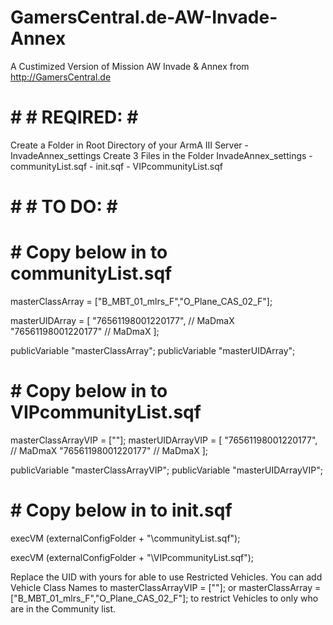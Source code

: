 # GamersCentral.de-AW-Invade-Annex
A Custimized Version of Mission AW Invade &amp; Annex from http://GamersCentral.de


# # #  REQIRED:  # # 
Create a Folder in Root Directory of your ArmA III Server - InvadeAnnex_settings
Create 3 Files in the Folder InvadeAnnex_settings - communityList.sqf - init.sqf - VIPcommunityList.sqf


# # #  TO DO:  # # 

# # Copy below in to communityList.sqf #

masterClassArray = ["B_MBT_01_mlrs_F","O_Plane_CAS_02_F"];

masterUIDArray = [
  "76561198001220177", // MaDmaX
  "76561198001220177" // MaDmaX
];

publicVariable "masterClassArray";
publicVariable "masterUIDArray";



# # Copy below in to VIPcommunityList.sqf #

masterClassArrayVIP = [""];
masterUIDArrayVIP = [
  "76561198001220177", // MaDmaX
  "76561198001220177" // MaDmaX
];

publicVariable "masterClassArrayVIP";
publicVariable "masterUIDArrayVIP";


# # Copy below in to init.sqf #

execVM (externalConfigFolder + "\communityList.sqf");

execVM (externalConfigFolder + "\VIPcommunityList.sqf");


Replace the UID with yours for able to use Restricted Vehicles.
You can add Vehicle Class Names to masterClassArrayVIP = [""]; or masterClassArray = ["B_MBT_01_mlrs_F","O_Plane_CAS_02_F"]; to restrict Vehicles to only who are in the Community list.

